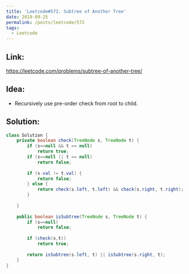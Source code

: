 ```yaml
---
title: 'Leetcode#572. Subtree of Another Tree'
date: 2019-09-25
permalink: /posts/leetcode/572
tags:
  - Leetcode
---
```

## Link: ##
https://leetcode.com/problems/subtree-of-another-tree/

## Idea: ##
- Recursively use pre-order check from root to child.

## Solution: ##
```java
class Solution {
    private boolean check(TreeNode s, TreeNode t) {
        if (s==null && t == null)
            return true;
        if (s==null || t == null)
            return false;
        
        if (s.val != t.val) {
            return false;
        } else {
            return check(s.left, t.left) && check(s.right, t.right);
        }
        
    }
    
    public boolean isSubtree(TreeNode s, TreeNode t) {        
        if (s==null)
            return false;
        
        if (check(s,t))
            return true;
        
        return isSubtree(s.left, t) || isSubtree(s.right, t);
    }
}
```
